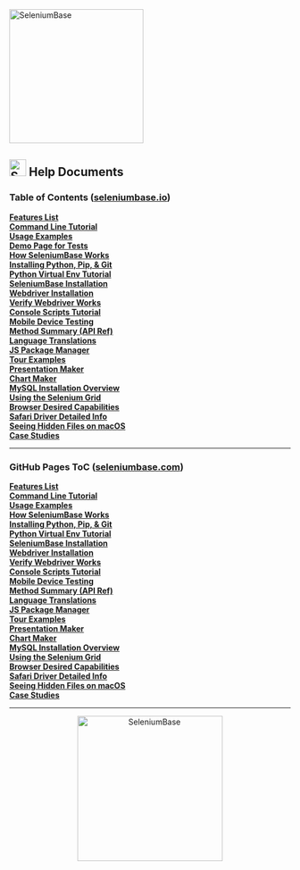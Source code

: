 <div><a href="https://github.com/seleniumbase/SeleniumBase"><img src="https://cdn2.hubspot.net/hubfs/100006/images/sb_media_logo.png" alt="SeleniumBase" width="240" /></a></div>

<h2><img src="https://seleniumbase.io/img/sb_icon.png" title="SeleniumBase" width="30" /> Help Documents</h2>

<h3>Table of Contents (<a href="https://seleniumbase.io">seleniumbase.io</a>)</h3>

<div><a href="https://seleniumbase.io/help_docs/features_list/"><b>Features List</b></a></div>
<div><a href="https://seleniumbase.io/help_docs/customizing_test_runs/"><b>Command Line Tutorial</b></a></div>
<div><a href="https://seleniumbase.io/examples/ReadMe/"><b>Usage Examples</b></a></div>
<div><a href="https://seleniumbase.io/demo_page"><b>Demo Page for Tests</b></a></div>
<div><a href="https://seleniumbase.io/help_docs/how_it_works/"><b>How SeleniumBase Works</b></a></div>
<div><a href="https://seleniumbase.io/help_docs/install_python_pip_git/"><b>Installing Python, Pip, & Git</b></a></div>
<div><a href="https://seleniumbase.io/help_docs/virtualenv_instructions/"><b>Python Virtual Env Tutorial</b></a></div>
<div><a href="https://seleniumbase.io/help_docs/install/"><b>SeleniumBase Installation</b></a></div>
<div><a href="https://seleniumbase.io/help_docs/webdriver_installation/"><b>Webdriver Installation</b></a></div>
<div><a href="https://seleniumbase.io/help_docs/verify_webdriver/"><b>Verify Webdriver Works</b></a></div>
<div><a href="https://seleniumbase.io/seleniumbase/console_scripts/ReadMe/"><b>Console Scripts Tutorial</b></a></div>
<div><a href="https://seleniumbase.io/help_docs/mobile_testing/"><b>Mobile Device Testing</b></a></div>
<div><a href="https://seleniumbase.io/help_docs/method_summary/"><b>Method Summary (API Ref)</b></a></div>
<div><a href="https://seleniumbase.io/help_docs/translations/"><b>Language Translations</b></a></div>
<div><a href="https://seleniumbase.io/help_docs/js_package_manager/"><b>JS Package Manager</b></a></div>
<div><a href="https://seleniumbase.io/examples/tour_examples/ReadMe/"><b>Tour Examples</b></a></div>
<div><a href="https://seleniumbase.io/examples/presenter/ReadMe/"><b>Presentation Maker</b></a></div>
<div><a href="https://seleniumbase.io/help_docs/chart_maker/"><b>Chart Maker</b></a></div>
<div><a href="https://seleniumbase.io/help_docs/mysql_installation/"><b>MySQL Installation Overview</b></a></div>
<div><a href="https://seleniumbase.io/seleniumbase/utilities/selenium_grid/ReadMe/"><b>Using the Selenium Grid</b></a></div>
<div><a href="https://seleniumbase.io/help_docs/desired_capabilities/"><b>Browser Desired Capabilities</b></a></div>
<div><a href="https://seleniumbase.io/help_docs/using_safari_driver/"><b>Safari Driver Detailed Info</b></a></div>
<div><a href="https://seleniumbase.io/help_docs/hidden_files_info/"><b>Seeing Hidden Files on macOS</b></a></div>
<div><a href="https://seleniumbase.io/help_docs/happy_customers/"><b>Case Studies</b></a></div>

--------

<h3>GitHub Pages ToC (<a href="https://seleniumbase.com">seleniumbase.com</a>)</h3>

<div><a href="https://seleniumbase.com/help_docs/features_list"><b>Features List</b></a></div>
<div><a href="https://seleniumbase.com/help_docs/customizing_test_runs"><b>Command Line Tutorial</b></a></div>
<div><a href="https://seleniumbase.com/examples/"><b>Usage Examples</b></a></div>
<div><a href="https://seleniumbase.com/help_docs/how_it_works"><b>How SeleniumBase Works</b></a></div>
<div><a href="https://seleniumbase.com/help_docs/install_python_pip_git"><b>Installing Python, Pip, & Git</b></a></div>
<div><a href="https://seleniumbase.com/help_docs/virtualenv_instructions"><b>Python Virtual Env Tutorial</b></a></div>
<div><a href="https://seleniumbase.com/help_docs/install"><b>SeleniumBase Installation</b></a></div>
<div><a href="https://seleniumbase.com/help_docs/webdriver_installation"><b>Webdriver Installation</b></a></div>
<div><a href="https://seleniumbase.com/help_docs/verify_webdriver"><b>Verify Webdriver Works</b></a></div>
<div><a href="https://seleniumbase.com/seleniumbase/console_scripts/"><b>Console Scripts Tutorial</b></a></div>
<div><a href="https://seleniumbase.com/help_docs/mobile_testing"><b>Mobile Device Testing</b></a></div>
<div><a href="https://seleniumbase.com/help_docs/method_summary"><b>Method Summary (API Ref)</b></a></div>
<div><a href="https://seleniumbase.com/help_docs/translations"><b>Language Translations</b></a></div>
<div><a href="https://seleniumbase.com/help_docs/js_package_manager"><b>JS Package Manager</b></a></div>
<div><a href="https://seleniumbase.com/examples/tour_examples/"><b>Tour Examples</b></a></div>
<div><a href="https://seleniumbase.com/examples/presenter/"><b>Presentation Maker</b></a></div>
<div><a href="https://seleniumbase.com/help_docs/chart_maker"><b>Chart Maker</b></a></div>
<div><a href="https://seleniumbase.com/help_docs/mysql_installation"><b>MySQL Installation Overview</b></a></div>
<div><a href="https://seleniumbase.com/seleniumbase/utilities/selenium_grid/"><b>Using the Selenium Grid</b></a></div>
<div><a href="https://seleniumbase.com/help_docs/desired_capabilities"><b>Browser Desired Capabilities</b></a></div>
<div><a href="https://seleniumbase.com/help_docs/using_safari_driver"><b>Safari Driver Detailed Info</b></a></div>
<div><a href="https://seleniumbase.com/help_docs/hidden_files_info"><b>Seeing Hidden Files on macOS</b></a></div>
<div><a href="https://seleniumbase.com/help_docs/happy_customers"><b>Case Studies</b></a></div>

--------

<p align="center"><a href="https://github.com/seleniumbase/SeleniumBase/">
<img src="https://seleniumbase.io/img/sb_logo_7.png" alt="SeleniumBase" width="260" />
</a></p>
<!-- View on GitHub -->
